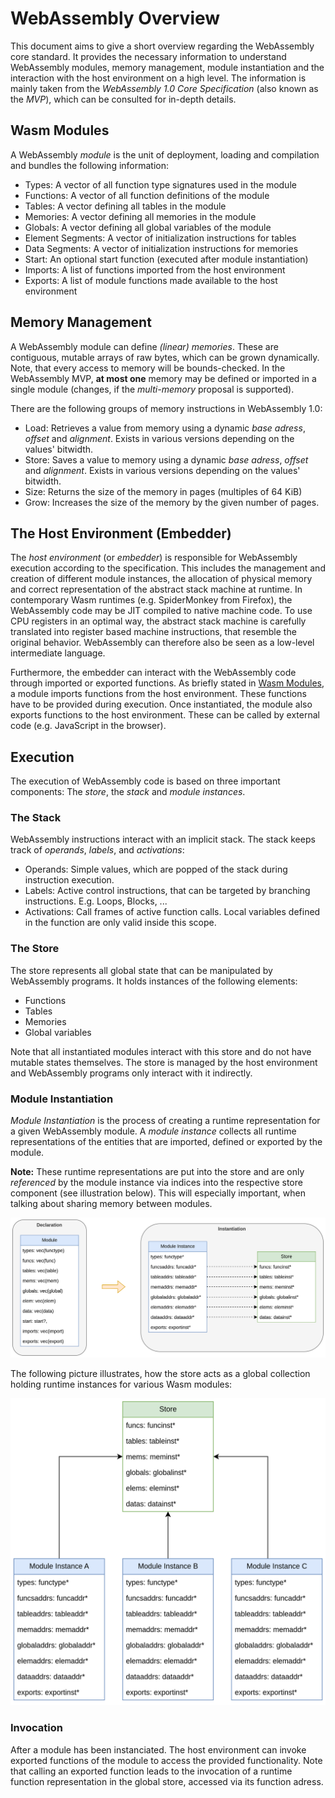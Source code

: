 # WebAssembly Overview
This document aims to give a short overview regarding the WebAssembly 
core standard. It provides the necessary information to understand WebAssembly modules, 
memory management, module instantiation and the interaction with the host environment 
on a high level. The information is mainly taken from the _WebAssembly 1.0 Core Specification_ 
(also known as the _MVP_), which can be consulted for in-depth details.

## Wasm Modules
A WebAssembly _module_ is the unit of deployment, loading and compilation and bundles 
the following information:
- Types: A vector of all function type signatures used in the module
- Functions: A vector of all function definitions of the module
- Tables: A vector defining all tables in the module
- Memories: A vector defining all memories in the module
- Globals: A vector defining all global variables of the module
- Element Segments: A vector of initialization instructions for tables
- Data Segments: A vector of initialization instructions for memories
- Start: An optional start function (executed after module instantiation)
- Imports: A list of functions imported from the host environment
- Exports: A list of module functions made available to the host environment


## Memory Management
A WebAssembly module can define _(linear) memories_. These are contiguous,
mutable arrays of raw bytes, which can be grown dynamically. Note, that every access
to memory will be bounds-checked. In the WebAssembly MVP, **at most one**
memory may be defined or imported in a single module (changes, if the _multi-memory_ proposal
is supported).

There are the following groups of memory instructions in WebAssembly 1.0:
- Load: Retrieves a value from memory using a dynamic _base adress_, _offset_ and _alignment_. Exists in various versions depending on the values' bitwidth.
- Store: Saves a value to memory using a dynamic _base adress_, _offset_ and _alignment_. Exists in various versions depending on the values' bitwidth.
- Size: Returns the size of the memory in pages (multiples of 64 KiB)
- Grow: Increases the size of the memory by the given number of pages. 

## The Host Environment (Embedder)
The _host environment_ (or _embedder_) is responsible for WebAssembly 
execution according to the specification. This includes the management 
and creation of different module instances, the allocation of physical
memory and correct representation of the abstract stack machine at runtime.
In contemporary Wasm runtimes (e.g. SpiderMonkey from Firefox), the WebAssembly
code may be JIT compiled to native machine code. To use CPU registers in 
an optimal way, the abstract stack machine is carefully translated into
register based machine instructions, that resemble the original behavior.
WebAssembly can therefore also be seen as a low-level intermediate language.

Furthermore, the embedder can interact with the WebAssembly code through imported 
or exported functions. As briefly stated in [Wasm Modules](#wasm-modules), a 
module imports functions from the host environment. These functions have to 
be provided during execution. Once instantiated, the module also exports 
functions to the host environment. These can be called by external code 
(e.g. JavaScript in the browser).

## Execution
The execution of WebAssembly code is based on three important components:
The _store_, the _stack_ and _module instances_.

### The Stack
WebAssembly instructions interact with an implicit stack. The stack keeps track
of _operands_, _labels_, and _activations_:
- Operands: Simple values, which are popped of the stack during instruction execution.
- Labels: Active control instructions, that can be targeted by branching instructions. E.g. Loops, Blocks, ...
- Activations: Call frames of active function calls. Local variables defined in the function are only valid inside this scope.

### The Store
The store represents all global state that can be manipulated by WebAssembly programs.
It holds instances of the following elements:
- Functions
- Tables
- Memories
- Global variables

Note that all instantiated modules interact with this store and do not have mutable
states themselves. The store is managed by the host environment and WebAssembly programs
only interact with it indirectly.

### Module Instantiation
_Module Instantiation_ is the process of creating a runtime representation for a given
WebAssembly module. A _module instance_ collects all runtime representations of the
entities that are imported, defined or exported by the module.

**Note:** These runtime representations are put into the store and are only _referenced_ by the module instance via indices into the respective store component (see illustration below). This will especially important, when talking about sharing memory between modules.

![module instantiation](module_instantiation.png "Module Instantiation")

The following picture illustrates, how the store acts as a global collection holding runtime instances for various Wasm modules:

![multiple instances](multiple_instances.png "Multiple instances sharing the same store")

### Invocation
After a module has been instanciated. The host environment can invoke exported functions
of the module to access the provided functionality. Note that calling an exported
function leads to the invocation of a runtime function representation in the global
store, accessed via its function adress.